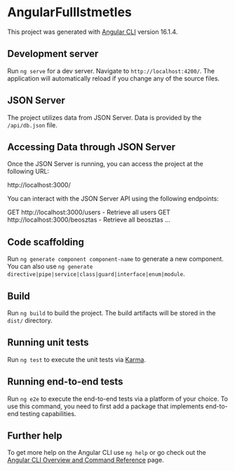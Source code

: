 # AngularFullIstmetles

This project was generated with [Angular CLI](https://github.com/angular/angular-cli) version 16.1.4.

## Development server

Run `ng serve` for a dev server. Navigate to `http://localhost:4200/`. The application will automatically reload if you change any of the source files.

## JSON Server

The project utilizes data from JSON Server. Data is provided by the `/api/db.json` file.

## Accessing Data through JSON Server

Once the JSON Server is running, you can access the project at the following URL:

http://localhost:3000/

You can interact with the JSON Server API using the following endpoints:

GET http://localhost:3000/users - Retrieve all users
GET http://localhost:3000/beosztas - Retrieve all beosztas
...

## Code scaffolding

Run `ng generate component component-name` to generate a new component. You can also use `ng generate directive|pipe|service|class|guard|interface|enum|module`.

## Build

Run `ng build` to build the project. The build artifacts will be stored in the `dist/` directory.

## Running unit tests

Run `ng test` to execute the unit tests via [Karma](https://karma-runner.github.io).

## Running end-to-end tests

Run `ng e2e` to execute the end-to-end tests via a platform of your choice. To use this command, you need to first add a package that implements end-to-end testing capabilities.

## Further help

To get more help on the Angular CLI use `ng help` or go check out the [Angular CLI Overview and Command Reference](https://angular.io/cli) page.
